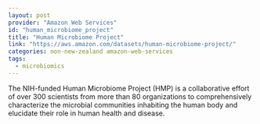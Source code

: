 ```yaml
---
layout: post
provider: "Amazon Web Services"
id: "human_microbiome_project"
title: "Human Microbiome Project"
link: "https://aws.amazon.com/datasets/human-microbiome-project/"
categories: non-new-zealand amazon-web-services
tags:
  - microbiomics
---
```


The NIH-funded Human Microbiome Project (HMP) is a collaborative effort of over 300 scientists from more than 80 organizations to comprehensively characterize the microbial communities inhabiting the human body and elucidate their role in human health and disease.
